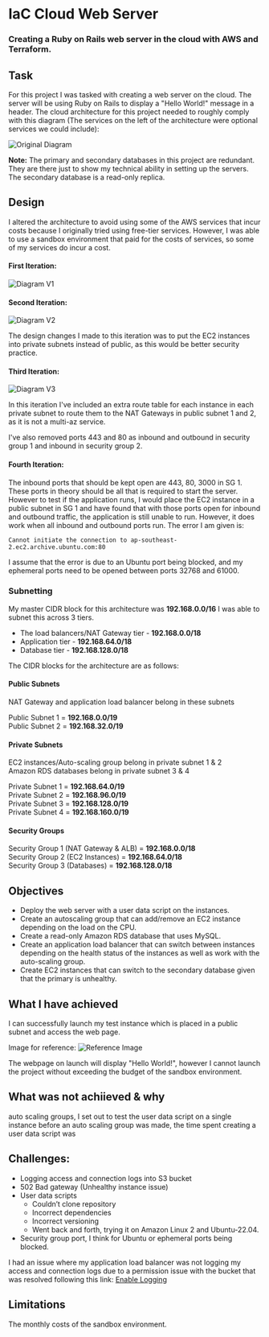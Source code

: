 # IaC Cloud Web Server
### Creating a Ruby on Rails web server in the cloud with AWS and Terraform.

## Task
For this project I was tasked with creating a web server on the cloud. The server will be using Ruby on Rails to display a "Hello World!" message in a header. The cloud architecture for this project needed to roughly comply with this diagram (The services on the left of the architecture were optional services we could include):

![Original Diagram](images/original-diagram.png)

<strong>Note:</strong> The primary and secondary databases in this project are redundant. They are there just to show my technical ability in setting up the servers. The secondary database is a read-only replica.

## Design

I altered the architecture to avoid using some of the AWS services that incur costs because I originally tried using free-tier services. However, I was able to use a sandbox environment that paid for the costs of services, so some of my services do incur a cost.

#### First Iteration:

![Diagram V1](images/diagram-v1.png)

#### Second Iteration:

![Diagram V2](images/diagram-v2.png)

The design changes I made to this iteration was to put the EC2 instances into private subnets instead of public, as this would be better security practice.

#### Third Iteration:
![Diagram V3](images/diagram-v3.png)

In this iteration I've included an extra route table for each instance in each private subnet to route them to the NAT Gateways in public subnet 1 and 2, as it is not a multi-az service.

I've also removed ports 443 and 80 as inbound and outbound in security group 1 and inbound in security group 2.

#### Fourth Iteration:

<!-- (add image of fourth iteration) -->

The inbound ports that should be kept open are 443, 80, 3000 in SG 1. These ports in theory should be all that is required to start the server. However to test if the application runs, I would place the EC2 instance in a public subnet in SG 1 and have found that with those ports open for inbound and outbound traffic, the application is still unable to run. However, it does work when all inbound and outbound ports run. The error I am given is: 

``Cannot initiate the connection to ap-southeast-2.ec2.archive.ubuntu.com:80`` 

I assume that the error is due to an Ubuntu port being blocked, and my ephemeral ports need to be opened between ports 32768 and 61000.

### Subnetting

My master CIDR block for this architecture was <strong>192.168.0.0/16</strong> I was able to subnet this across 3 tiers.

- The load balancers/NAT Gateway tier - <strong>192.168.0.0/18</strong>
- Application tier - <strong>192.168.64.0/18</strong>
- Database tier - <strong>192.168.128.0/18</strong>

The CIDR blocks for the architecture are as follows: 

#### Public Subnets

NAT Gateway and application load balancer belong in these subnets

Public Subnet 1 = <strong>192.168.0.0/19</strong> <br>
Public Subnet 2 = <strong>192.168.32.0/19</strong>

#### Private Subnets

EC2 instances/Auto-scaling group belong in private subnet 1 & 2
<br>
Amazon RDS databases belong in private subnet 3 & 4

Private Subnet 1 = <strong>192.168.64.0/19</strong> <br>
Private Subnet 2 = <strong>192.168.96.0/19</strong> <br>
Private Subnet 3 = <strong>192.168.128.0/19</strong> <br>
Private Subnet 4 = <strong>192.168.160.0/19</strong>  

#### Security Groups

Security Group 1 (NAT Gateway & ALB) = <strong>192.168.0.0/18</strong> <br>
Security Group 2 (EC2 Instances) = <strong>192.168.64.0/18</strong> <br>
Security Group 3 (Databases) = <strong>192.168.128.0/18</strong> 

## Objectives

- Deploy the web server with a user data script on the instances.
- Create an autoscaling group that can add/remove an EC2 instance depending on the load on the CPU.
- Create a read-only Amazon RDS database that uses MySQL.
- Create an application load balancer that can switch between instances depending on the health status of the instances as well as work with the auto-scaling group.
- Create EC2 instances that can switch to the secondary database given that the primary is unhealthy.

## What I have achieved

I can successfully launch my test instance which is placed in a public subnet and access the web page.

Image for reference: 
![Reference Image](images/reference.png)

The webpage on launch will display "Hello World!", however I cannot launch the project without exceeding the budget of the sandbox environment.

## What was not achiieved & why

auto scaling groups, I set out to test the user data script on a single instance before an auto scaling group was made, the time spent creating a user data script was 

## Challenges:

- Logging access and connection logs into S3 bucket
- 502 Bad gateway (Unhealthy instance issue)
- User data scripts
    - Couldn’t clone repository
    - Incorrect dependencies
    - Incorrect versioning
    - Went back and forth, trying it on Amazon Linux 2 and Ubuntu-22.04.
- Security group port, I think for Ubuntu or ephemeral ports being blocked.	

I had an issue where my application load balancer was not logging my access and connection logs due to a permission issue with the bucket that was resolved following this link:
[Enable Logging](https://docs.aws.amazon.com/elasticloadbalancing/latest/application/enable-access-logging.html)


## Limitations

The monthly costs of the sandbox environment.
